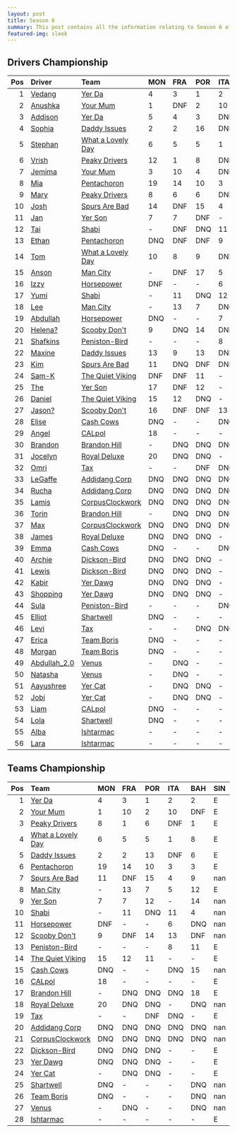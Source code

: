 ```yaml
---
layout: post 
title: Season 6 
summary: This post contains all the information relating to Season 6 of Formula j! 
featured-img: sleek 
--- 
```

## Drivers Championship

|   Pos | Driver                                                              | Team                                                                     | MON   | FRA   | POR   | ITA   | BAH   | SIN   | CHN   | JPN   | AUS   | NZL   | TAL   |   INT |   Points |
|------:|:--------------------------------------------------------------------|:-------------------------------------------------------------------------|:------|:------|:------|:------|:------|:------|:------|:------|:------|:------|:------|------:|---------:|
|     1 | [Vedang](https://formulaj.github.io/Vedang_driver_page)             | [Yer Da](https://formulaj.github.io/YerDa_team_page)                     | 4     | 3     | 1     | 2     | DNF   | E     | E     | E     | E     | E     | E     |   nan |       67 |
|     2 | [Anushka](https://formulaj.github.io/Anushka_driver_page)           | [Your Mum](https://formulaj.github.io/YourMum_team_page)                 | 1     | DNF   | 2     | 10    | DNF   | E     | E     | E     | E     | E     | E     |   nan |       56 |
|     3 | [Addison](https://formulaj.github.io/Addison_driver_page)           | [Yer Da](https://formulaj.github.io/YerDa_team_page)                     | 5     | 4     | 3     | DNF   | 2     | E     | E     | E     | E     | E     | E     |   nan |       53 |
|     4 | [Sophia](https://formulaj.github.io/Sophia_driver_page)             | [Daddy Issues](https://formulaj.github.io/DaddyIssues_team_page)         | 2     | 2     | 16    | DNF   | 6     | E     | E     | E     | E     | E     | E     |   nan |       51 |
|     5 | [Stephan](https://formulaj.github.io/Stephan_driver_page)           | [What a Lovely Day](https://formulaj.github.io/WhataLovelyDay_team_page) | 6     | 5     | 5     | 1     | 13    | E     | E     | E     | E     | E     | E     |   nan |       48 |
|     6 | [Vrish](https://formulaj.github.io/Vrish_driver_page)               | [Peaky Drivers](https://formulaj.github.io/PeakyDrivers_team_page)       | 12    | 1     | 8     | DNF   | 1     | E     | E     | E     | E     | E     | E     |   nan |       43 |
|     7 | [Jemima](https://formulaj.github.io/Jemima_driver_page)             | [Your Mum](https://formulaj.github.io/YourMum_team_page)                 | 3     | 10    | 4     | DNF   | DNQ   | E     | E     | E     | E     | E     | E     |   nan |       35 |
|     8 | [Mia](https://formulaj.github.io/Mia_driver_page)                   | [Pentachoron](https://formulaj.github.io/Pentachoron_team_page)          | 19    | 14    | 10    | 3     | 3     | E     | E     | E     | E     | E     | E     |   nan |       25 |
|     9 | [Mary](https://formulaj.github.io/Mary_driver_page)                 | [Peaky Drivers](https://formulaj.github.io/PeakyDrivers_team_page)       | 8     | 6     | 6     | DNF   | DNF   | E     | E     | E     | E     | E     | E     |   nan |       18 |
|    10 | [Josh](https://formulaj.github.io/Josh_driver_page)                 | [Spurs Are Bad](https://formulaj.github.io/SpursAreBad_team_page)        | 14    | DNF   | 15    | 4     | 9     | nan   | E     | E     | E     | E     | E     |   nan |       12 |
|    11 | [Jan](https://formulaj.github.io/Jan_driver_page)                   | [Yer Son](https://formulaj.github.io/YerSon_team_page)                   | 7     | 7     | DNF   | -     | 16    | nan   | E     | E     | E     | nan   | E     |   nan |       12 |
|    12 | [Tai](https://formulaj.github.io/Tai_driver_page)                   | [Shabi](https://formulaj.github.io/Shabi_team_page)                      | -     | DNF   | DNQ   | 11    | 4     | nan   | E     | E     | nan   | E     | E     |   nan |       10 |
|    13 | [Ethan](https://formulaj.github.io/Ethan_driver_page)               | [Pentachoron](https://formulaj.github.io/Pentachoron_team_page)          | DNQ   | DNF   | DNF   | 9     | 5     | E     | E     | E     | E     | E     | E     |   nan |       10 |
|    14 | [Tom](https://formulaj.github.io/Tom_driver_page)                   | [What a Lovely Day](https://formulaj.github.io/WhataLovelyDay_team_page) | 10    | 8     | 9     | DNF   | 8     | E     | E     | E     | E     | E     | E     |   nan |       10 |
|    15 | [Anson](https://formulaj.github.io/Anson_driver_page)               | [Man City](https://formulaj.github.io/ManCity_team_page)                 | -     | DNF   | 17    | 5     | 12    | E     | E     | nan   | nan   | nan   | nan   |   nan |        8 |
|    16 | [Izzy](https://formulaj.github.io/Izzy_driver_page)                 | [Horsepower](https://formulaj.github.io/Horsepower_team_page)            | DNF   | -     | -     | 6     | DNQ   | nan   | nan   | E     | nan   | nan   | E     |   nan |        6 |
|    17 | [Yumi](https://formulaj.github.io/Yumi_driver_page)                 | [Shabi](https://formulaj.github.io/Shabi_team_page)                      | -     | 11    | DNQ   | 12    | 7     | nan   | E     | E     | nan   | E     | E     |   nan |        4 |
|    18 | [Lee](https://formulaj.github.io/Lee_driver_page)                   | [Man City](https://formulaj.github.io/ManCity_team_page)                 | -     | 13    | 7     | DNQ   | 17    | E     | E     | nan   | nan   | nan   | nan   |   nan |        4 |
|    19 | [Abdullah](https://formulaj.github.io/Abdullah_driver_page)         | [Horsepower](https://formulaj.github.io/Horsepower_team_page)            | DNQ   | -     | -     | 7     | DNQ   | nan   | nan   | E     | nan   | nan   | E     |   nan |        4 |
|    20 | [Helena?](https://formulaj.github.io/Helena?_driver_page)           | [Scooby Don't](https://formulaj.github.io/ScoobyDon't_team_page)         | 9     | DNQ   | 14    | DNF   | DNQ   | nan   | nan   | nan   | nan   | nan   | nan   |   nan |        4 |
|    21 | [Shafkins](https://formulaj.github.io/Shafkins_driver_page)         | [Peniston-Bird](https://formulaj.github.io/Peniston-Bird_team_page)      | -     | -     | -     | 8     | 11    | E     | nan   | E     | nan   | E     | E     |   nan |        3 |
|    22 | [Maxine](https://formulaj.github.io/Maxine_driver_page)             | [Daddy Issues](https://formulaj.github.io/DaddyIssues_team_page)         | 13    | 9     | 13    | DNF   | DNQ   | E     | E     | E     | E     | E     | E     |   nan |        2 |
|    23 | [Kim](https://formulaj.github.io/Kim_driver_page)                   | [Spurs Are Bad](https://formulaj.github.io/SpursAreBad_team_page)        | 11    | DNQ   | DNF   | DNF   | 10    | nan   | E     | E     | E     | E     | E     |   nan |        1 |
|    24 | [Sam-K](https://formulaj.github.io/Sam-K_driver_page)               | [The Quiet Viking](https://formulaj.github.io/TheQuietViking_team_page)  | DNF   | DNF   | 11    | -     | -     | E     | E     | nan   | E     | E     | nan   |   nan |        0 |
|    25 | [The](https://formulaj.github.io/The_driver_page)                   | [Yer Son](https://formulaj.github.io/YerSon_team_page)                   | 17    | DNF   | 12    | -     | 14    | nan   | E     | E     | E     | nan   | E     |   nan |        0 |
|    26 | [Daniel](https://formulaj.github.io/Daniel_driver_page)             | [The Quiet Viking](https://formulaj.github.io/TheQuietViking_team_page)  | 15    | 12    | DNQ   | -     | -     | E     | E     | nan   | E     | E     | nan   |   nan |        0 |
|    27 | [Jason?](https://formulaj.github.io/Jason?_driver_page)             | [Scooby Don't](https://formulaj.github.io/ScoobyDon't_team_page)         | 16    | DNF   | DNF   | 13    | DNF   | nan   | nan   | nan   | nan   | nan   | nan   |   nan |        0 |
|    28 | [Elise](https://formulaj.github.io/Elise_driver_page)               | [Cash Cows](https://formulaj.github.io/CashCows_team_page)               | DNQ   | -     | -     | DNQ   | 15    | nan   | nan   | nan   | E     | E     | E     |   nan |        0 |
|    29 | [Angel](https://formulaj.github.io/Angel_driver_page)               | [CALpol](https://formulaj.github.io/CALpol_team_page)                    | 18    | -     | -     | -     | -     | E     | E     | nan   | E     | E     | nan   |   nan |        0 |
|    30 | [Brandon](https://formulaj.github.io/Brandon_driver_page)           | [Brandon Hill](https://formulaj.github.io/BrandonHill_team_page)         | -     | DNQ   | DNQ   | DNQ   | 18    | E     | E     | E     | E     | E     | E     |   nan |        0 |
|    31 | [Jocelyn](https://formulaj.github.io/Jocelyn_driver_page)           | [Royal Deluxe](https://formulaj.github.io/RoyalDeluxe_team_page)         | 20    | DNQ   | DNQ   | -     | DNQ   | nan   | E     | E     | E     | E     | nan   |   nan |        0 |
|    32 | [Omri](https://formulaj.github.io/Omri_driver_page)                 | [Tax](https://formulaj.github.io/Tax_team_page)                          | -     | -     | DNF   | DNQ   | -     | E     | nan   | E     | E     | E     | E     |   nan |        0 |
|    33 | [LeGaffe](https://formulaj.github.io/LeGaffe_driver_page)           | [Addidang Corp](https://formulaj.github.io/AddidangCorp_team_page)       | DNQ   | DNQ   | DNQ   | DNQ   | DNQ   | nan   | nan   | nan   | nan   | nan   | nan   |   nan |        0 |
|    34 | [Rucha](https://formulaj.github.io/Rucha_driver_page)               | [Addidang Corp](https://formulaj.github.io/AddidangCorp_team_page)       | DNQ   | DNQ   | DNQ   | DNQ   | DNQ   | nan   | nan   | nan   | nan   | nan   | nan   |   nan |        0 |
|    35 | [Lamis](https://formulaj.github.io/Lamis_driver_page)               | [CorpusClockwork](https://formulaj.github.io/CorpusClockwork_team_page)  | DNQ   | DNQ   | DNQ   | DNQ   | DNQ   | nan   | nan   | nan   | nan   | nan   | nan   |   nan |        0 |
|    36 | [Torin](https://formulaj.github.io/Torin_driver_page)               | [Brandon Hill](https://formulaj.github.io/BrandonHill_team_page)         | -     | DNQ   | DNQ   | DNQ   | DNQ   | E     | E     | E     | E     | E     | E     |   nan |        0 |
|    37 | [Max](https://formulaj.github.io/Max_driver_page)                   | [CorpusClockwork](https://formulaj.github.io/CorpusClockwork_team_page)  | DNQ   | DNQ   | DNQ   | DNQ   | -     | nan   | nan   | nan   | nan   | nan   | nan   |   nan |        0 |
|    38 | [James](https://formulaj.github.io/James_driver_page)               | [Royal Deluxe](https://formulaj.github.io/RoyalDeluxe_team_page)         | DNQ   | DNQ   | DNQ   | -     | DNQ   | nan   | E     | E     | E     | E     | nan   |   nan |        0 |
|    39 | [Emma](https://formulaj.github.io/Emma_driver_page)                 | [Cash Cows](https://formulaj.github.io/CashCows_team_page)               | DNQ   | -     | -     | DNQ   | DNQ   | nan   | nan   | nan   | E     | E     | E     |   nan |        0 |
|    40 | [Archie](https://formulaj.github.io/Archie_driver_page)             | [Dickson-Bird](https://formulaj.github.io/Dickson-Bird_team_page)        | DNQ   | DNQ   | DNQ   | -     | -     | E     | nan   | nan   | E     | nan   | nan   |   nan |        0 |
|    41 | [Lewis](https://formulaj.github.io/Lewis_driver_page)               | [Dickson-Bird](https://formulaj.github.io/Dickson-Bird_team_page)        | DNQ   | DNQ   | DNQ   | -     | -     | E     | nan   | nan   | E     | nan   | nan   |   nan |        0 |
|    42 | [Kabir](https://formulaj.github.io/Kabir_driver_page)               | [Yer Dawg](https://formulaj.github.io/YerDawg_team_page)                 | DNQ   | DNQ   | DNQ   | -     | -     | E     | E     | nan   | E     | E     | nan   |   nan |        0 |
|    43 | [Shopping](https://formulaj.github.io/Shopping_driver_page)         | [Yer Dawg](https://formulaj.github.io/YerDawg_team_page)                 | DNQ   | DNQ   | DNQ   | -     | -     | E     | E     | nan   | E     | E     | nan   |   nan |        0 |
|    44 | [Sula](https://formulaj.github.io/Sula_driver_page)                 | [Peniston-Bird](https://formulaj.github.io/Peniston-Bird_team_page)      | -     | -     | -     | DNQ   | DNQ   | E     | nan   | E     | nan   | E     | E     |   nan |        0 |
|    45 | [Elliot](https://formulaj.github.io/Elliot_driver_page)             | [Shartwell](https://formulaj.github.io/Shartwell_team_page)              | DNQ   | -     | -     | -     | DNQ   | nan   | E     | E     | nan   | nan   | E     |   nan |        0 |
|    46 | [Levi](https://formulaj.github.io/Levi_driver_page)                 | [Tax](https://formulaj.github.io/Tax_team_page)                          | -     | -     | DNQ   | DNQ   | -     | E     | nan   | E     | E     | E     | E     |   nan |        0 |
|    47 | [Erica](https://formulaj.github.io/Erica_driver_page)               | [Team Boris](https://formulaj.github.io/TeamBoris_team_page)             | DNQ   | -     | -     | -     | DNQ   | nan   | E     | E     | E     | E     | E     |   nan |        0 |
|    48 | [Morgan](https://formulaj.github.io/Morgan_driver_page)             | [Team Boris](https://formulaj.github.io/TeamBoris_team_page)             | DNQ   | -     | -     | -     | DNQ   | nan   | E     | E     | E     | E     | E     |   nan |        0 |
|    49 | [Abdullah_2.0](https://formulaj.github.io/Abdullah_2.0_driver_page) | [Venus](https://formulaj.github.io/Venus_team_page)                      | -     | DNQ   | -     | -     | DNQ   | nan   | nan   | E     | nan   | E     | E     |   nan |        0 |
|    50 | [Natasha](https://formulaj.github.io/Natasha_driver_page)           | [Venus](https://formulaj.github.io/Venus_team_page)                      | -     | DNQ   | -     | -     | DNQ   | nan   | nan   | E     | nan   | E     | E     |   nan |        0 |
|    51 | [Aayushree](https://formulaj.github.io/Aayushree_driver_page)       | [Yer Cat](https://formulaj.github.io/YerCat_team_page)                   | -     | DNQ   | DNQ   | -     | -     | E     | E     | nan   | E     | nan   | nan   |   nan |        0 |
|    52 | [Jobi](https://formulaj.github.io/Jobi_driver_page)                 | [Yer Cat](https://formulaj.github.io/YerCat_team_page)                   | -     | DNQ   | DNQ   | -     | -     | E     | E     | nan   | E     | nan   | nan   |   nan |        0 |
|    53 | [Liam](https://formulaj.github.io/Liam_driver_page)                 | [CALpol](https://formulaj.github.io/CALpol_team_page)                    | DNQ   | -     | -     | -     | -     | E     | E     | nan   | E     | E     | nan   |   nan |        0 |
|    54 | [Lola](https://formulaj.github.io/Lola_driver_page)                 | [Shartwell](https://formulaj.github.io/Shartwell_team_page)              | DNQ   | -     | -     | -     | -     | nan   | E     | E     | nan   | nan   | E     |   nan |        0 |
|    55 | [Alba](https://formulaj.github.io/Alba_driver_page)                 | [Ishtarmac](https://formulaj.github.io/Ishtarmac_team_page)              | -     | -     | -     | -     | -     | E     | E     | E     | E     | E     | E     |   nan |        0 |
|    56 | [Lara](https://formulaj.github.io/Lara_driver_page)                 | [Ishtarmac](https://formulaj.github.io/Ishtarmac_team_page)              | -     | -     | -     | -     | -     | E     | E     | E     | E     | E     | E     |   nan |        0 |


## Teams Championship

|   Pos | Team                                                                     | MON   | FRA   | POR   | ITA   | BAH   | SIN   | CHN   | JPN   | AUS   | NZL   | TAL   |   INT |   Points |
|------:|:-------------------------------------------------------------------------|:------|:------|:------|:------|:------|:------|:------|:------|:------|:------|:------|------:|---------:|
|     1 | [Yer Da](https://formulaj.github.io/YerDa_team_page)                     | 4     | 3     | 1     | 2     | 2     | E     | E     | E     | E     | E     | E     |   nan |       82 |
|     2 | [Your Mum](https://formulaj.github.io/YourMum_team_page)                 | 1     | 10    | 2     | 10    | DNF   | E     | E     | E     | E     | E     | E     |   nan |       57 |
|     3 | [Peaky Drivers](https://formulaj.github.io/PeakyDrivers_team_page)       | 8     | 1     | 6     | DNF   | 1     | E     | E     | E     | E     | E     | E     |   nan |       52 |
|     4 | [What a Lovely Day](https://formulaj.github.io/WhataLovelyDay_team_page) | 6     | 5     | 5     | 1     | 8     | E     | E     | E     | E     | E     | E     |   nan |       51 |
|     5 | [Daddy Issues](https://formulaj.github.io/DaddyIssues_team_page)         | 2     | 2     | 13    | DNF   | 6     | E     | E     | E     | E     | E     | E     |   nan |       51 |
|     6 | [Pentachoron](https://formulaj.github.io/Pentachoron_team_page)          | 19    | 14    | 10    | 3     | 3     | E     | E     | E     | E     | E     | E     |   nan |       25 |
|     7 | [Spurs Are Bad](https://formulaj.github.io/SpursAreBad_team_page)        | 11    | DNF   | 15    | 4     | 9     | nan   | E     | E     | E     | E     | E     |   nan |       12 |
|     8 | [Man City](https://formulaj.github.io/ManCity_team_page)                 | -     | 13    | 7     | 5     | 12    | E     | E     | nan   | nan   | nan   | nan   |   nan |       12 |
|     9 | [Yer Son](https://formulaj.github.io/YerSon_team_page)                   | 7     | 7     | 12    | -     | 14    | nan   | E     | E     | E     | nan   | E     |   nan |       12 |
|    10 | [Shabi](https://formulaj.github.io/Shabi_team_page)                      | -     | 11    | DNQ   | 11    | 4     | nan   | E     | E     | nan   | E     | E     |   nan |       10 |
|    11 | [Horsepower](https://formulaj.github.io/Horsepower_team_page)            | DNF   | -     | -     | 6     | DNQ   | nan   | nan   | E     | nan   | nan   | E     |   nan |        6 |
|    12 | [Scooby Don't](https://formulaj.github.io/ScoobyDon't_team_page)         | 9     | DNF   | 14    | 13    | DNF   | nan   | nan   | nan   | nan   | nan   | nan   |   nan |        4 |
|    13 | [Peniston-Bird](https://formulaj.github.io/Peniston-Bird_team_page)      | -     | -     | -     | 8     | 11    | E     | nan   | E     | nan   | E     | E     |   nan |        3 |
|    14 | [The Quiet Viking](https://formulaj.github.io/TheQuietViking_team_page)  | 15    | 12    | 11    | -     | -     | E     | E     | nan   | E     | E     | nan   |   nan |        0 |
|    15 | [Cash Cows](https://formulaj.github.io/CashCows_team_page)               | DNQ   | -     | -     | DNQ   | 15    | nan   | nan   | nan   | E     | E     | E     |   nan |        0 |
|    16 | [CALpol](https://formulaj.github.io/CALpol_team_page)                    | 18    | -     | -     | -     | -     | E     | E     | nan   | E     | E     | nan   |   nan |        0 |
|    17 | [Brandon Hill](https://formulaj.github.io/BrandonHill_team_page)         | -     | DNQ   | DNQ   | DNQ   | 18    | E     | E     | E     | E     | E     | E     |   nan |        0 |
|    18 | [Royal Deluxe](https://formulaj.github.io/RoyalDeluxe_team_page)         | 20    | DNQ   | DNQ   | -     | DNQ   | nan   | E     | E     | E     | E     | nan   |   nan |        0 |
|    19 | [Tax](https://formulaj.github.io/Tax_team_page)                          | -     | -     | DNF   | DNQ   | -     | E     | nan   | E     | E     | E     | E     |   nan |        0 |
|    20 | [Addidang Corp](https://formulaj.github.io/AddidangCorp_team_page)       | DNQ   | DNQ   | DNQ   | DNQ   | DNQ   | nan   | nan   | nan   | nan   | nan   | nan   |   nan |        0 |
|    21 | [CorpusClockwork](https://formulaj.github.io/CorpusClockwork_team_page)  | DNQ   | DNQ   | DNQ   | DNQ   | DNQ   | nan   | nan   | nan   | nan   | nan   | nan   |   nan |        0 |
|    22 | [Dickson-Bird](https://formulaj.github.io/Dickson-Bird_team_page)        | DNQ   | DNQ   | DNQ   | -     | -     | E     | nan   | nan   | E     | nan   | nan   |   nan |        0 |
|    23 | [Yer Dawg](https://formulaj.github.io/YerDawg_team_page)                 | DNQ   | DNQ   | DNQ   | -     | -     | E     | E     | nan   | E     | E     | nan   |   nan |        0 |
|    24 | [Yer Cat](https://formulaj.github.io/YerCat_team_page)                   | -     | DNQ   | DNQ   | -     | -     | E     | E     | nan   | E     | nan   | nan   |   nan |        0 |
|    25 | [Shartwell](https://formulaj.github.io/Shartwell_team_page)              | DNQ   | -     | -     | -     | DNQ   | nan   | E     | E     | nan   | nan   | E     |   nan |        0 |
|    26 | [Team Boris](https://formulaj.github.io/TeamBoris_team_page)             | DNQ   | -     | -     | -     | DNQ   | nan   | E     | E     | E     | E     | E     |   nan |        0 |
|    27 | [Venus](https://formulaj.github.io/Venus_team_page)                      | -     | DNQ   | -     | -     | DNQ   | nan   | nan   | E     | nan   | E     | E     |   nan |        0 |
|    28 | [Ishtarmac](https://formulaj.github.io/Ishtarmac_team_page)              | -     | -     | -     | -     | -     | E     | E     | E     | E     | E     | E     |   nan |        0 |